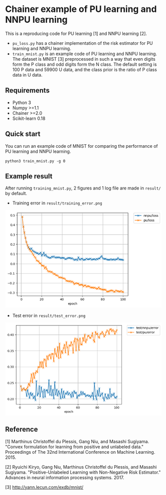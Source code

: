 # Chainer example of PU learning and NNPU learning
This is a reproducing code for PU learning [1] and NNPU learning [2].

* ```pu_loss.py``` has a chainer implementation of the risk estimator for PU learning and NNPU learning. 
* ```train_mnist.py``` is an example code of PU learning and NNPU learning. 
The dataset is MNIST [3] preprocessed in such a way that even digits form the P class and odd digits form the N class.
The default setting is 100 P data and 59900 U data, and the class prior is the ratio of P class data in U data.

## Requirements
* Python 3
* Numpy >=1.1
* Chainer >=2.0
* Scikit-learn 0.18

## Quick start
You can run an example code of MNIST for comparing the performance of PU learning and NNPU learning.

    python3 train_mnist.py -g 0

## Example result
After running ```training_mnist.py```, 2 figures and 1 log file are made in ```result/``` by default.
* Training error in ```result/training_error.png```

![training error](result/training_error.png "training error")

* Test error in ```result/test_error.png```

![test error](result/test_error.png "test error")


## Reference
[1] Marthinus Christoffel du Plessis, Gang Niu, and Masashi Sugiyama. 
"Convex formulation for learning from positive and unlabeled data." 
Proceedings of The 32nd International Conference on Machine Learning. 2015.

[2] Ryuichi Kiryo, Gang Niu, Marthinus Christoffel du Plessis, and Masashi Sugiyama. 
"Positive-Unlabeled Learning with Non-Negative Risk Estimator." Advances in neural information processing systems. 2017.

[3] http://yann.lecun.com/exdb/mnist/
